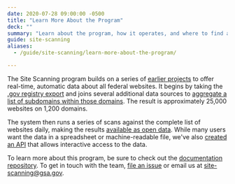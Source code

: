 ```yaml
---
date: 2020-07-28 09:00:00 -0500
title: "Learn More About the Program"
deck: ""
summary: "Learn about the program, how it operates, and where to find additional information."
guide: site-scanning
aliases:
  - /guide/site-scanning/learn-more-about-the-program/

---
```


The Site Scanning program builds on a series of [earlier projects](https://github.com/GSA/site-scanning-documentation/blob/main/about/project-management/project-history.md) to offer real-time, automatic data about all federal websites. It begins by taking the [.gov registry export](https://github.com/cisagov/dotgov-data/blob/main/current-federal.csv) and joins several additional data sources to [aggregate a list of subdomains within those domains](https://github.com/GSA/federal-website-index). The result is approximately 25,000 websites on 1,200 domains.

The system then runs a series of scans against the complete list of websites daily, making the results [available as open data](/guide/site-scanning/data/). While many users want the data in a spreadsheet or machine-readable file, we've also [created an API](https://open.gsa.gov/api/site-scanning-api/) that allows interactive access to the data.

To learn more about this program, be sure to check out the [documentation repository](https://github.com/GSA/site-scanning-documentation). To get in touch with the team, [file an issue](https://github.com/GSA/site-scanning/issues) or email us at [site-scanning@gsa.gov](mailto:site-scanning@gsa.gov).

